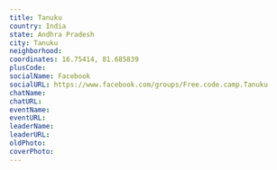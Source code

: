 ```yaml
---
title: Tanuku
country: India
state: Andhra Pradesh
city: Tanuku
neighborhood: 
coordinates: 16.75414, 81.685839
plusCode:
socialName: Facebook
socialURL: https://www.facebook.com/groups/Free.code.camp.Tanuku
chatName:
chatURL:
eventName:
eventURL:
leaderName:
leaderURL:
oldPhoto: 
coverPhoto:
---
```

